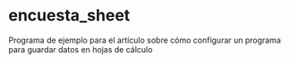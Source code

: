# encuesta_sheet
Programa de ejemplo para el artículo sobre cómo configurar un programa para guardar datos en hojas de cálculo

